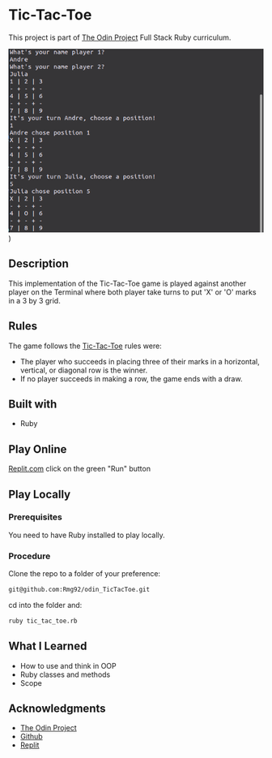 # Tic-Tac-Toe
This project is part of [The Odin Project](https://www.theodinproject.com/paths/full-stack-ruby-on-rails/courses/ruby-programming/lessons/tic-tac-toe) Full Stack Ruby curriculum.

![Game Image](images/example.png))

## Description
This implementation of the Tic-Tac-Toe game is played against another player on the Terminal where both player take turns to put 'X' or 'O' marks in a 3 by 3 grid.

## Rules
The game follows the [Tic-Tac-Toe](https://en.wikipedia.org/wiki/Tic-tac-toe) rules were:
* The player who succeeds in placing three of their marks in a horizontal, vertical, or diagonal row is the winner.
* If no player succeeds in making a row, the game ends with a draw.

## Built with
* Ruby

## Play Online
[Replit.com](https://replit.com/@Rmg92/odinTicTacToe?v=1) click on the green "Run" button

## Play Locally
### Prerequisites
You need to have Ruby installed to play locally.

### Procedure
Clone the repo to a folder of your preference:
```sh
git@github.com:Rmg92/odin_TicTacToe.git
```
cd into the folder and:
```sh
ruby tic_tac_toe.rb
```

## What I Learned
*  How to use and think in OOP
*  Ruby classes and methods
*  Scope

## Acknowledgments
* [The Odin Project](https://www.theodinproject.com/)
* [Github](https://github.com/)
* [Replit](https://replit.com/)